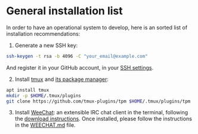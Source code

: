 # General installation list

In order to have an operational system to develop, here is an sorted list of installation recommendations:

1. Generate a new SSH key:

```sh
ssh-keygen -t rsa -b 4096 -C "your_email@example.com"
```

And register it in your GitHub account, in your [SSH settings](https://github.com/settings/keys).

2.  Install [tmux](https://github.com/tmux/tmux) and [its package manager](https://github.com/tmux-plugins/tpm):

```sh
apt install tmux
mkdir -p $HOME/.tmux/plugins
git clone https://github.com/tmux-plugins/tpm $HOME/.tmux/plugins/tpm
```

3. Install [WeeChat](https://weechat.org/): an extensible IRC chat client in the terminal, following the [download instructions](https://weechat.org/download/debian/). Once installed, please follow the instructions in the [WEECHAT.md](./WEECHAT.md) file.

